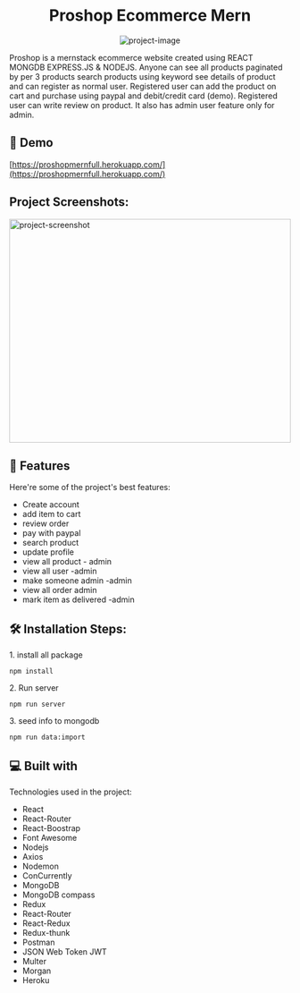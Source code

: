 <h1 align="center" id="title">Proshop Ecommerce Mern</h1>

<p align="center"><img src="https://socialify.git.ci/Razaul00003/proshop/image?language=1&amp;owner=1&amp;name=1&amp;stargazers=1&amp;theme=Light" alt="project-image"></p>

<p id="description">Proshop is a mernstack ecommerce website created using REACT MONGDB EXPRESS.JS &amp; NODEJS. Anyone can see all products paginated by per 3 products search products using keyword see details of product and can register as normal user. Registered user can add the product on cart and purchase using paypal and debit/credit card (demo). Registered user can write review on product. It also has admin user feature only for admin.</p>

<h2>🚀 Demo</h2>

[https://proshopmernfull.herokuapp.com/](https://proshopmernfull.herokuapp.com/)

<h2>Project Screenshots:</h2>

<img src="https://i.ibb.co/6mq9B3x/Fire-Shot-Capture-025-Welcome-To-Pro-Shop-proshopmernfull-herokuapp-com.png" alt="project-screenshot" width="100%" height="400/">

  
  
<h2>🧐 Features</h2>

Here're some of the project's best features:

*   Create account
*   add item to cart
*   review order
*   pay with paypal
*   search product
*   update profile
*   view all product - admin
*   view all user -admin
*   make someone admin -admin
*   view all order admin
*   mark item as delivered -admin

<h2>🛠️ Installation Steps:</h2>

<p>1. install all package</p>

```
npm install 
```

<p>2. Run server</p>

```
npm run server
```

<p>3. seed info to mongodb</p>

```
npm run data:import
```

  
  
<h2>💻 Built with</h2>

Technologies used in the project:

*   React
*   React-Router
*   React-Boostrap
*   Font Awesome
*   Nodejs
*   Axios
*   Nodemon
*   ConCurrently
*   MongoDB
*   MongoDB compass
*   Redux
*   React-Router
*   React-Redux
*   Redux-thunk
*   Postman
*   JSON Web Token JWT
*   Multer
*   Morgan
*   Heroku
